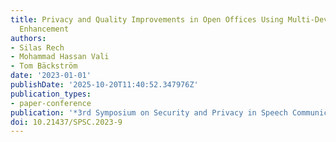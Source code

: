 ```yaml
---
title: Privacy and Quality Improvements in Open Offices Using Multi-Device Speech
  Enhancement
authors:
- Silas Rech
- Mohammad Hassan Vali
- Tom Bäckström
date: '2023-01-01'
publishDate: '2025-10-20T11:40:52.347976Z'
publication_types:
- paper-conference
publication: '*3rd Symposium on Security and Privacy in Speech Communication*'
doi: 10.21437/SPSC.2023-9
---
```

